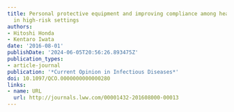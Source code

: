 ```yaml
---
title: Personal protective equipment and improving compliance among healthcare workers
  in high-risk settings
authors:
- Hitoshi Honda
- Kentaro Iwata
date: '2016-08-01'
publishDate: '2024-06-05T20:56:26.893475Z'
publication_types:
- article-journal
publication: '*Current Opinion in Infectious Diseases*'
doi: 10.1097/QCO.0000000000000280
links:
- name: URL
  url: http://journals.lww.com/00001432-201608000-00013
---
```

